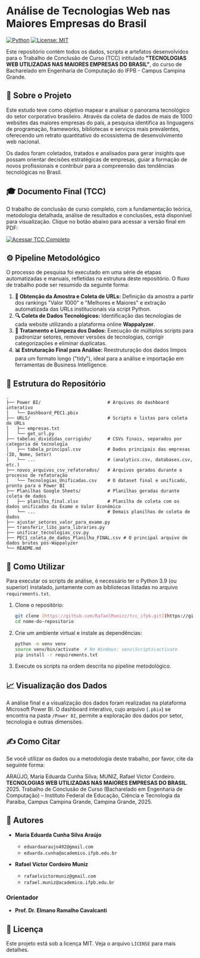 # Análise de Tecnologias Web nas Maiores Empresas do Brasil

[![Python](https://img.shields.io/badge/Python-3.9%2B-blue.svg)](https://www.python.org/)
[![License: MIT](https://img.shields.io/badge/License-MIT-yellow.svg)](https://opensource.org/licenses/MIT)

Este repositório contém todos os dados, scripts e artefatos desenvolvidos para o Trabalho de Conclusão de Curso (TCC) intitulado **"TECNOLOGIAS WEB UTILIZADAS NAS MAIORES EMPRESAS DO BRASIL"**, do curso de Bacharelado em Engenharia de Computação do IFPB - Campus Campina Grande.

## 📖 Sobre o Projeto

Este estudo teve como objetivo mapear e analisar o panorama tecnológico do setor corporativo brasileiro. Através da coleta de dados de mais de 1000 websites das maiores empresas do país, a pesquisa identifica as linguagens de programação, frameworks, bibliotecas e serviços mais prevalentes, oferecendo um retrato quantitativo do ecossistema de desenvolvimento web nacional.

Os dados foram coletados, tratados e analisados para gerar insights que possam orientar decisões estratégicas de empresas, guiar a formação de novos profissionais e contribuir para a compreensão das tendências tecnológicas no Brasil.

## 🎓 Documento Final (TCC)

O trabalho de conclusão de curso completo, com a fundamentação teórica, metodologia detalhada, análise de resultados e conclusões, está disponível para visualização. Clique no botão abaixo para acessar a versão final em PDF:

[![Acessar TCC Completo](https://img.shields.io/badge/Ler_o_TCC_Completo-PDF-red?style=for-the-badge&logo=googledrive)](https://drive.google.com/file/d/1uSStsaL_BsVzLvtmgrIvT_zE9hhLf6ow/view?usp=sharing)

## ⚙️ Pipeline Metodológico

O processo de pesquisa foi executado em uma série de etapas automatizadas e manuais, refletidas na estrutura deste repositório. O fluxo de trabalho pode ser resumido da seguinte forma:

1.  **📂 Obtenção da Amostra e Coleta de URLs:** Definição da amostra a partir dos rankings "Valor 1000" e "Melhores e Maiores" e extração automatizada das URLs institucionais via script Python.
2.  **🔍 Coleta de Dados Tecnológicos:** Identificação das tecnologias de cada website utilizando a plataforma online **Wappalyzer**.
3.  **🧹 Tratamento e Limpeza dos Dados:** Execução de múltiplos scripts para padronizar setores, remover versões de tecnologias, corrigir categorizações e eliminar duplicatas.
4.  **📊 Estruturação Final para Análise:** Reestruturação dos dados limpos para um formato longo ("tidy"), ideal para a análise e importação em ferramentas de Business Intelligence.

## 📁 Estrutura do Repositório

```
.
├── Power BI/                         # Arquivos do dashboard interativo
│   └── Dashboard_PEC1.pbix
├── URLS/                             # Scripts e listas para coleta de URLs
│   ├── empresas.txt
│   └── get_url.py
├── tabelas_divididas_corrigido/      # CSVs finais, separados por categoria de tecnologia
│   ├── tabela_principal.csv          # Dados principais das empresas (ID, Nome, Setor)
│   └── ...                           # (analytics.csv, databases.csv, etc.)
├── novos_arquivos_csv_refatorados/   # Arquivos gerados durante o processo de refatoração
│   └── Tecnologias_Unificadas.csv    # O dataset final e unificado, pronto para o Power BI
├── Planilhas Google Sheets/          # Planilhas geradas durante coleta de dados
│   ├── planilha_final.xlsx           # Planilha de coleta com os dados unificados da Exame e Valor Econômico
│   └── ...                           # Demais planilhas de coleta de dados
├── ajustar_setores_valor_para_exame.py
├── transferir_libs_para_libraries.py
├── unificar_tecnologias_csv.py
├── PEC1_coleta_de_dados_Planilha_FINAL.csv # O principal arquivo de dados brutos pós-Wappalyzer
└── README.md
```

## 🚀 Como Utilizar

Para executar os scripts de análise, é necessário ter o Python 3.9 (ou superior) instalado, juntamente com as bibliotecas listadas no arquivo `requirements.txt`.

1.  Clone o repositório:
    ```bash
    git clone [https://github.com/RafaelMunizz/tcc_ifpb.git](https://github.com/RafaelMunizz/tcc_ifpb.git)
    cd nome-do-repositorio
    ```

2.  Crie um ambiente virtual e instale as dependências:
    ```bash
    python -m venv venv
    source venv/bin/activate  # No Windows: venv\Scripts\activate
    pip install -r requirements.txt
    ```

3.  Execute os scripts na ordem descrita no pipeline metodológico.

## 📈 Visualização dos Dados

A análise final e a visualização dos dados foram realizadas na plataforma Microsoft Power BI. O dashboard interativo, cujo arquivo (`.pbix`) se encontra na pasta `/Power BI`, permite a exploração dos dados por setor, tecnologia e outras dimensões.

## ✍️ Como Citar

Se você utilizar os dados ou a metodologia deste trabalho, por favor, cite da seguinte forma:

ARAÚJO, Maria Eduarda Cunha Silva; MUNIZ, Rafael Victor Cordeiro. **TECNOLOGIAS WEB UTILIZADAS NAS MAIORES EMPRESAS DO BRASIL**. 2025. Trabalho de Conclusão de Curso (Bacharelado em Engenharia de Computação) – Instituto Federal de Educação, Ciência e Tecnologia da Paraíba, Campus Campina Grande, Campina Grande, 2025.

## 👥 Autores

-   **Maria Eduarda Cunha Silva Araújo**
    -   `eduardaaraujo492@gmail.com`
    -   `eduarda.cunha@academico.ifpb.edu.br`

-   **Rafael Victor Cordeiro Muniz**
    -   `rafaelvictormuniz@gmail.com`
    -   `rafael.muniz@academico.ifpb.edu.br`

### Orientador

-   **Prof. Dr. Elmano Ramalho Cavalcanti**

## 📄 Licença

Este projeto está sob a licença MIT. Veja o arquivo `LICENSE` para mais detalhes.
